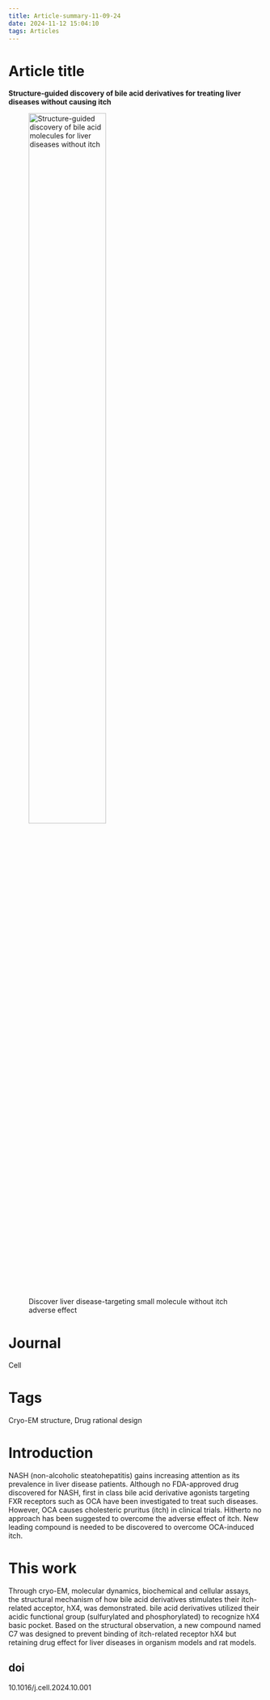 ```yaml
---
title: Article-summary-11-09-24
date: 2024-11-12 15:04:10
tags: Articles
---
```




# Article title

**Structure-guided discovery of bile acid derivatives for treating liver diseases without causing itch**

<figure>
    <img src="1-s2.0-S0092867424011498-fx1.jpg" alt="Structure-guided discovery of bile acid molecules for liver diseases without itch" width="60%"/>
    <figcaption>Discover liver disease-targeting small molecule without itch adverse effect</figcaption>
</figure>

# Journal

Cell

# Tags

Cryo-EM structure, Drug rational design

<!--more-->

# Introduction

NASH (non-alcoholic steatohepatitis) gains increasing attention as its prevalence in liver disease patients. Although no FDA-approved drug discovered for NASH, first in class bile acid derivative agonists targeting FXR receptors such as OCA have been investigated to treat such diseases. However, OCA causes cholesteric pruritus (itch) in clinical trials. Hitherto no approach has been suggested to overcome the adverse effect of itch. New leading compound is needed to be discovered to overcome OCA-induced itch.

# This work

Through cryo-EM, molecular dynamics, biochemical and cellular assays, the structural mechanism of how bile acid derivatives stimulates their itch-related acceptor, hX4, was demonstrated. bile acid derivatives utilized their acidic functional group (sulfurylated and phosphorylated) to recognize hX4 basic pocket. Based on the structural observation, a new compound named C7 was designed to prevent binding of itch-related receptor hX4 but retaining drug effect for liver diseases in organism models and rat models. 

## doi

10.1016/j.cell.2024.10.001

